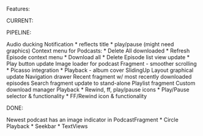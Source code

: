 Features:

CURRENT:

PIPELINE:

Audio ducking
Notification 
    * reflects title
    * play/pause (might need graphics)
Context menu for Podcasts:
    * Delete All downloaded
    * Refresh
Episode context menu
    * Download all
    * Delete
Episode list view update
    * Play button update
Image loader for podcast Fragment - smoother scrolling
    * Picasso integration
    * Playback - album cover
SlidingUp Layout graphical update
Navigation drawer
Recent fragment w/ most recently downloaded episodes
Search fragment update to stand-alone
Playlist fragment
Custom download manager
Playback
    * Rewind, ff, play/pause icons
    * Play/Pause selector & functionality
    * FF/Rewind icon & functionality

DONE:

Newest podcast has an image indicator in PodcastFragment
    * Circle
Playback
    * Seekbar
    * TextViews
